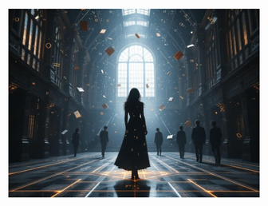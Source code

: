 ![A Victorian university hall transforming into pure mathematics - books floating in geometric patterns, students walking in perfect lines, windows reshaping into golden ratios. Elizabeth Vale stands central, her form partially translated into glowing equations. Style: Dark academia meets cosmic horror, mathematical symbols floating in air, impossible geometry.](illustration_caption_2.jpeg)
